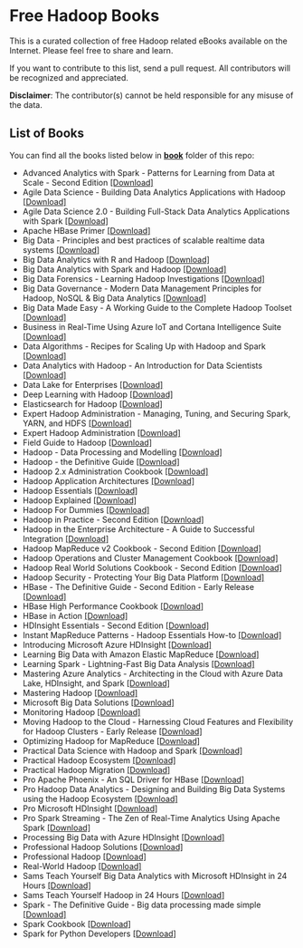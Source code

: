 # Free Hadoop Books

This is a curated collection of free Hadoop related eBooks available on the Internet. Please feel free to share and learn.

If you want to contribute to this list, send a pull request. All contributors will be recognized and appreciated.

**Disclaimer**: The contributor(s) cannot be held responsible for any misuse of the data.

## List of Books

You can find all the books listed below in [**book**](/book) folder of this repo:

* Advanced Analytics with Spark - Patterns for Learning from Data at Scale - Second Edition [[Download]](/book/Advanced%20Analytics%20with%20Spark%20-%20Patterns%20for%20Learning%20from%20Data%20at%20Scale%20-%20Second%20Edition.pdf)
* Agile Data Science - Building Data Analytics Applications with Hadoop [[Download]](/book/Agile%20Data%20Science%20-%20Building%20Data%20Analytics%20Applications%20with%20Hadoop.pdf)
* Agile Data Science 2.0 - Building Full-Stack Data Analytics Applications with Spark [[Download]](/book/Agile%20Data%20Science%202.0%20-%20Building%20Full-Stack%20Data%20Analytics%20Applications%20with%20Spark.pdf)
* Apache HBase Primer [[Download]](/book/Apache%20HBase%20Primer.pdf)
* Big Data - Principles and best practices of scalable realtime data systems [[Download]](/book/Big%20Data%20-%20Principles%20and%20best%20practices%20of%20scalable%20realtime%20data%20systems.pdf)
* Big Data Analytics with R and Hadoop [[Download]](/book/Big%20Data%20Analytics%20with%20R%20and%20Hadoop.pdf)
* Big Data Analytics with Spark and Hadoop [[Download]](/book/Big%20Data%20Analytics%20with%20Spark%20and%20Hadoop.pdf)
* Big Data Forensics - Learning Hadoop Investigations [[Download]](/book/Big%20Data%20Forensics%20-%20Learning%20Hadoop%20Investigations.pdf)
* Big Data Governance - Modern Data Management Principles for Hadoop, NoSQL & Big Data Analytics [[Download]](/book/Big%20Data%20Governance%20-%20Modern%20Data%20Management%20Principles%20for%20Hadoop%2C%20NoSQL%20%26%20Big%20Data%20Analytics.epub)
* Big Data Made Easy - A Working Guide to the Complete Hadoop Toolset [[Download]](/book/Big%20Data%20Made%20Easy%20-%20A%20Working%20Guide%20to%20the%20Complete%20Hadoop%20Toolset.pdf)
* Business in Real-Time Using Azure IoT and Cortana Intelligence Suite [[Download]](/book/Business%20in%20Real-Time%20Using%20Azure%20IoT%20and%20Cortana%20Intelligence%20Suite.pdf)
* Data Algorithms - Recipes for Scaling Up with Hadoop and Spark [[Download]](/book/Data%20Algorithms%20-%20Recipes%20for%20Scaling%20Up%20with%20Hadoop%20and%20Spark.pdf)
* Data Analytics with Hadoop - An Introduction for Data Scientists [[Download]](/book/Data%20Analytics%20with%20Hadoop%20-%20An%20Introduction%20for%20Data%20Scientists.pdf)
* Data Lake for Enterprises [[Download]](/book/Data%20Lake%20for%20Enterprises.pdf)
* Deep Learning with Hadoop [[Download]](/book/Deep%20Learning%20with%20Hadoop.epub)
* Elasticsearch for Hadoop [[Download]](/book/Elasticsearch%20for%20Hadoop.epub)
* Expert Hadoop Administration - Managing, Tuning, and Securing Spark, YARN, and HDFS [[Download]](/book/Expert%20Hadoop%20Administration%20-%20Managing%2C%20Tuning%2C%20and%20Securing%20Spark%2C%20YARN%2C%20and%20HDFS.pdf)
* Expert Hadoop Administration [[Download]](/book/Expert%20Hadoop%20Administration.pdf)
* Field Guide to Hadoop [[Download]](/book/Field%20Guide%20to%20Hadoop.pdf)
* Hadoop - Data Processing and Modelling [[Download]](/book/Hadoop%20-%20Data%20Processing%20and%20Modelling.epub)
* Hadoop - the Definitive Guide [[Download]](/book/Hadoop%20-%20the%20Definitive%20Guide.pdf)
* Hadoop 2.x Administration Cookbook [[Download]](/book/Hadoop%202.x%20Administration%20Cookbook.pdf)
* Hadoop Application Architectures [[Download]](/book/Hadoop%20Application%20Architectures.pdf)
* Hadoop Essentials [[Download]](/book/Hadoop%20Essentials.pdf)
* Hadoop Explained [[Download]](/book/Hadoop%20Explained.pdf)
* Hadoop For Dummies [[Download]](/book/Hadoop%20For%20Dummies.pdf)
* Hadoop in Practice - Second Edition [[Download]](/book/Hadoop%20in%20Practice%20-%20Second%20Edition.pdf)
* Hadoop in the Enterprise Architecture - A Guide to Successful Integration [[Download]](/book/Hadoop%20in%20the%20Enterprise%20Architecture%20-%20A%20Guide%20to%20Successful%20Integration.epub)
* Hadoop MapReduce v2 Cookbook - Second Edition [[Download]](/book/Hadoop%20MapReduce%20v2%20Cookbook%20-%20Second%20Edition.pdf)
* Hadoop Operations and Cluster Management Cookbook [[Download]](/book/Hadoop%20Operations%20and%20Cluster%20Management%20Cookbook.pdf)
* Hadoop Real World Solutions Cookbook - Second Edition [[Download]](/book/Hadoop%20Real%20World%20Solutions%20Cookbook%20-%20Second%20Edition.pdf)
* Hadoop Security - Protecting Your Big Data Platform [[Download]](/book/Hadoop%20Security%20-%20Protecting%20Your%20Big%20Data%20Platform.pdf)
* HBase - The Definitive Guide - Second Edition - Early Release [[Download]](/book/HBase%20-%20The%20Definitive%20Guide%20-%20Second%20Edition%20-%20Early%20Release.pdf)
* HBase High Performance Cookbook [[Download]](/book/HBase%20High%20Performance%20Cookbook.epub)
* HBase in Action [[Download]](/book/HBase%20in%20Action.pdf)
* HDInsight Essentials - Second Edition [[Download]](/book/HDInsight%20Essentials%20-%20Second%20Edition.pdf)
* Instant MapReduce Patterns - Hadoop Essentials How-to [[Download]](/book/Instant%20MapReduce%20Patterns%20-%20Hadoop%20Essentials%20How-to.pdf)
* Introducing Microsoft Azure HDInsight [[Download]](/book/Introducing%20Microsoft%20Azure%20HDInsight.pdf)
* Learning Big Data with Amazon Elastic MapReduce [[Download]](/book/Learning%20Big%20Data%20with%20Amazon%20Elastic%20MapReduce.pdf)
* Learning Spark - Lightning-Fast Big Data Analysis [[Download]](/book/Learning%20Spark%20-%20Lightning-Fast%20Big%20Data%20Analysis.pdf)
* Mastering Azure Analytics - Architecting in the Cloud with Azure Data Lake, HDInsight, and Spark [[Download]](/book/Mastering%20Azure%20Analytics%20-%20Architecting%20in%20the%20Cloud%20with%20Azure%20Data%20Lake%2C%20HDInsight%2C%20and%20Spark.epub)
* Mastering Hadoop [[Download]](/book/Mastering%20Hadoop.pdf)
* Microsoft Big Data Solutions [[Download]](/book/Microsoft%20Big%20Data%20Solutions.pdf)
* Monitoring Hadoop [[Download]](/book/Monitoring%20Hadoop.pdf)
* Moving Hadoop to the Cloud - Harnessing Cloud Features and Flexibility for Hadoop Clusters - Early Release [[Download]](/book/Moving%20Hadoop%20to%20the%20Cloud%20-%20Harnessing%20Cloud%20Features%20and%20Flexibility%20for%20Hadoop%20Clusters%20-%20Early%20Release.pdf)
* Optimizing Hadoop for MapReduce [[Download]](/book/Optimizing%20Hadoop%20for%20MapReduce.pdf)
* Practical Data Science with Hadoop and Spark [[Download]](/book/Practical%20Data%20Science%20with%20Hadoop%20and%20Spark.epub)
* Practical Hadoop Ecosystem [[Download]](/book/Practical%20Hadoop%20Ecosystem.pdf)
* Practical Hadoop Migration [[Download]](/book/Practical%20Hadoop%20Migration.pdf)
* Pro Apache Phoenix - An SQL Driver for HBase [[Download]](/book/Pro%20Apache%20Phoenix%20-%20An%20SQL%20Driver%20for%20HBase.pdf)
* Pro Hadoop Data Analytics - Designing and Building Big Data Systems using the Hadoop Ecosystem [[Download]](/book/Pro%20Hadoop%20Data%20Analytics%20-%20Designing%20and%20Building%20Big%20Data%20Systems%20using%20the%20Hadoop%20Ecosystem.pdf)
* Pro Microsoft HDInsight [[Download]](/book/Pro%20Microsoft%20HDInsight.pdf)
* Pro Spark Streaming - The Zen of Real-Time Analytics Using Apache Spark [[Download]](/book/Pro%20Spark%20Streaming%20-%20The%20Zen%20of%20Real-Time%20Analytics%20Using%20Apache%20Spark.pdf)
* Processing Big Data with Azure HDInsight [[Download]](/book/Processing%20Big%20Data%20with%20Azure%20HDInsight.pdf)
* Professional Hadoop Solutions [[Download]](/book/Professional%20Hadoop%20Solutions.pdf)
* Professional Hadoop [[Download]](/book/Professional%20Hadoop.pdf)
* Real-World Hadoop [[Download]](/book/Real-World%20Hadoop.pdf)
* Sams Teach Yourself Big Data Analytics with Microsoft HDInsight in 24 Hours [[Download]](/book/Sams%20Teach%20Yourself%20Big%20Data%20Analytics%20with%20Microsoft%20HDInsight%20in%2024%20Hours.epub)
* Sams Teach Yourself Hadoop in 24 Hours [[Download]](/book/Sams%20Teach%20Yourself%20Hadoop%20in%2024%20Hours.epub)
* Spark - The Definitive Guide - Big data processing made simple [[Download]](/book/Spark%20-%20The%20Definitive%20Guide%20-%20Big%20data%20processing%20made%20simple.epub)
* Spark Cookbook [[Download]](/book/Spark%20Cookbook.pdf)
* Spark for Python Developers [[Download]](/book/Spark%20for%20Python%20Developers.pdf)


